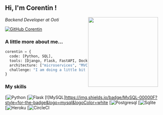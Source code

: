 <h2> Hi, I'm Corentin ! </h2>
<img align='right' src="https://media.giphy.com/media/LMt9638dO8dftAjtco/giphy.gif" width="230">
<p><em>Backend Developer at Ooti
</em></p>


[![GitHub Corentin](https://img.shields.io/github/followers/cocorico84?label=follow&style=social)](https://github.com/Cocorico84)


### A little more about me...  

```python
corentin = {
  code: [Python, SQL],
  tools: [Django, Flask, FastAPI, Docker, CircleCI, Heroku],
  architecture: ["microservices", "MVC", "MVT"],
  challenge: "I am doing a little bit better every day !"
}
```

### My skills

[![Python](https://img.shields.io/badge/Python-3776AB?style=for-the-badge&logo=python&logoColor=white)
[![Flask](https://img.shields.io/badge/Flask-000000?style=for-the-badge&logo=flask&logoColor=white)
[![MySQL]https://img.shields.io/badge/MySQL-00000F?style=for-the-badge&logo=mysql&logoColor=white
[![Postgresql](https://img.shields.io/badge/PostgreSQL-316192?style=for-the-badge&logo=postgresql&logoColor=white)
[![Sqlite](https://img.shields.io/badge/SQLite-07405E?style=for-the-badge&logo=sqlite&logoColor=white)
[![Heroku](https://img.shields.io/badge/Heroku-430098?style=for-the-badge&logo=heroku&logoColor=white)
[![CircleCI](https://img.shields.io/badge/circleci-343434?style=for-the-badge&logo=circleci&logoColor=white)
